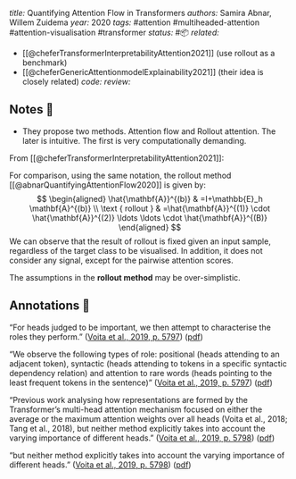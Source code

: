 *title:* Quantifying Attention Flow in Transformers
*authors:* Samira Abnar, Willem Zuidema
*year:* 2020
*tags:* #attention #multiheaded-attention #attention-visualisation #transformer
*status:* #📦 
*related:*
- [[@cheferTransformerInterpretabilityAttention2021]] (use rollout as a benchmark)
- [[@cheferGenericAttentionmodelExplainability2021]] (their idea is closely related)
*code:*
*review:*

## Notes 📍
- They propose two methods. Attention flow and Rollout attention. The later is intuitive. The first is very computationally demanding.

From [[@cheferTransformerInterpretabilityAttention2021]]:

For comparison, using the same notation, the rollout method [[@abnarQuantifyingAttentionFlow2020]] is given by:
$$
\begin{aligned}
\hat{\mathbf{A}}^{(b)} & =I+\mathbb{E}_h \mathbf{A}^{(b)} \\
\text { rollout } & =\hat{\mathbf{A}}^{(1)} \cdot \hat{\mathbf{A}}^{(2)} \ldots \ldots \cdot \hat{\mathbf{A}}^{(B)}
\end{aligned}
$$
We can observe that the result of rollout is fixed given an input sample, regardless of the target class to be visualised. In addition, it does not consider any signal, except for the pairwise attention scores.

The assumptions in the **rollout method** may be over-simplistic.

## Annotations 📖

“For heads judged to be important, we then attempt to characterise the roles they perform.” ([Voita et al., 2019, p. 5797](zotero://select/library/items/RGLMUHPA)) ([pdf](zotero://open-pdf/library/items/59NJCZ52?page=1&annotation=5DUWDRYB))

“We observe the following types of role: positional (heads attending to an adjacent token), syntactic (heads attending to tokens in a specific syntactic dependency relation) and attention to rare words (heads pointing to the least frequent tokens in the sentence)” ([Voita et al., 2019, p. 5797](zotero://select/library/items/RGLMUHPA)) ([pdf](zotero://open-pdf/library/items/59NJCZ52?page=1&annotation=XCFY4RUG))

“Previous work analysing how representations are formed by the Transformer’s multi-head attention mechanism focused on either the average or the maximum attention weights over all heads (Voita et al., 2018; Tang et al., 2018), but neither method explicitly takes into account the varying importance of different heads.” ([Voita et al., 2019, p. 5798](zotero://select/library/items/RGLMUHPA)) ([pdf](zotero://open-pdf/library/items/59NJCZ52?page=2&annotation=Q7D7HL7U))

“but neither method explicitly takes into account the varying importance of different heads.” ([Voita et al., 2019, p. 5798](zotero://select/library/items/RGLMUHPA)) ([pdf](zotero://open-pdf/library/items/59NJCZ52?page=2&annotation=37XDUGQA))